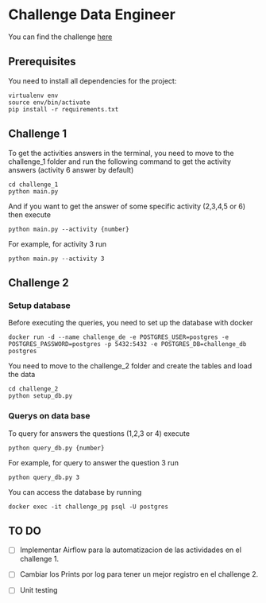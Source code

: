 # Challenge Data Engineer

You can find the challenge [here](https://github.com/danieldhats7/Data_engineer_challenge/blob/master/Challenge_Engineer%20(17).pdf)

## Prerequisites 
You need to install all dependencies for the project:
```
virtualenv env
source env/bin/activate
pip install -r requirements.txt
```
## Challenge 1
To get the activities answers in the terminal, you need to move to the challenge_1 folder and run the following command to get the activity answers (activity 6 answer by default)
```
cd challenge_1
python main.py
```
And if you want to get the answer of some specific activity (2,3,4,5 or 6) then execute
```
python main.py --activity {number}
```
For example, for activity 3 run
```
python main.py --activity 3
```
## Challenge 2

### Setup database
Before executing the queries, you need to set up the database with docker
```
docker run -d --name challenge_de -e POSTGRES_USER=postgres -e POSTGRES_PASSWORD=postgres -p 5432:5432 -e POSTGRES_DB=challenge_db postgres
```
You need to move to the challenge_2 folder and create the tables and load the data
```
cd challenge_2
python setup_db.py
```
### Querys on data base
To query for answers the questions (1,2,3 or 4) execute
```
python query_db.py {number}
```
For example, for query to answer the question 3 run
```
python query_db.py 3
```
You can access the database by running
```
docker exec -it challenge_pg psql -U postgres
```

## TO DO

- [ ] Implementar Airflow para la automatizacion de las actividades en el challenge 1.
- [ ] Cambiar los Prints por log para tener un mejor registro en el challenge 2.
- [ ] Unit testing

